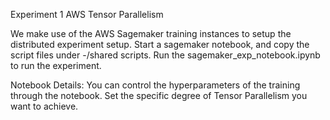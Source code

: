 Experiment 1 AWS Tensor Parallelism

We make use of the AWS Sagemaker training instances to setup the distributed experiment setup.
Start a sagemaker notebook, and copy the script files under -/shared scripts. Run the sagemaker_exp_notebook.ipynb
to run the experiment. 

Notebook Details:
You can control the hyperparameters of the training through the notebook.
Set the specific degree of Tensor Parallelism you want to achieve.




